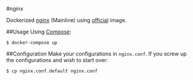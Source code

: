 #nginx

Dockerized [nginx](http://nginx.org/en/) (Mainline) using [official](https://registry.hub.docker.com/_/nginx/) image.

##Usage
Using [Compose](https://github.com/docker/compose):

```console
$ docker-compose up
```

##Configuration
Make your configurations in `nginx.conf`. If you screw up the configurations and wish to start over:

```console
$ cp nginx.conf.default nginx.conf
```
